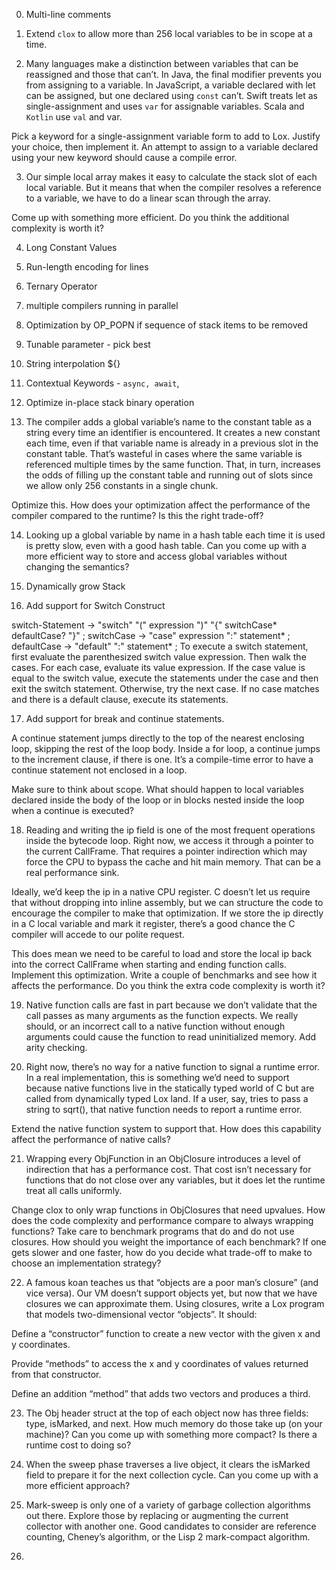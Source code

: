 0) Multi-line comments

1) Extend `clox` to allow more than 256 local variables to be in scope at a time.

2) Many languages make a distinction between variables that can be reassigned and those that can’t. In Java, the final modifier prevents you from assigning to a variable. In JavaScript, a variable declared with let can be assigned, but one declared using `const` can’t. Swift treats let as single-assignment and uses `var` for assignable variables. Scala and `Kotlin` use `val` and var.

Pick a keyword for a single-assignment variable form to add to Lox. Justify your choice, then implement it. An attempt to assign to a variable declared using your new keyword should cause a compile error.

3) Our simple local array makes it easy to calculate the stack slot of each local variable. But it means that when the compiler resolves a reference to a variable, we have to do a linear scan through the array.

Come up with something more efficient. Do you think the additional complexity is worth it?


4) Long Constant Values

5) Run-length encoding for lines

6) Ternary Operator

7) multiple compilers running in parallel

8) Optimization by OP_POPN if sequence of stack items to be removed

9)  Tunable parameter - pick best

10) String interpolation ${}
11) Contextual Keywords - `async, await`, 
12) Optimize in-place stack binary operation

13)  The compiler adds a global variable’s name to the constant table as a 
string every time an identifier is encountered. 
It creates a new constant each time, even if that variable name is already
in a previous slot in the constant table. That’s wasteful in cases where the same 
variable is referenced multiple times by the same function. That, in turn, increases 
the odds of filling up the constant table and running out of slots since we allow only 
256 constants in a single chunk.

Optimize this. How does your optimization 
affect the performance of the compiler compared to the runtime? Is this the right trade-off?

14) Looking up a global variable by name in a hash table 
each time it is used is pretty slow, even with a good hash table.
 Can you come up with a more efficient
 way to store and access global variables without changing the semantics?

15) Dynamically grow Stack

16) Add support for Switch Construct

switch-Statement     → "switch" "(" expression ")"
                 "{" switchCase* defaultCase? "}" ;
switchCase     → "case" expression ":" statement* ;
defaultCase    → "default" ":" statement* ;
To execute a switch statement, first evaluate the parenthesized switch value expression. Then walk the cases. For each case, evaluate its value expression. If the case value is equal to the switch value, execute the statements under the case and then exit the switch statement. Otherwise, try the next case. If no case matches and there is a default clause, execute its statements.



17) Add support for break and continue statements.

A continue statement jumps directly to the top of the nearest enclosing loop, skipping the rest of the loop body. Inside a for loop, a continue jumps to the increment clause, if there is one. It’s a compile-time error to have a continue statement not enclosed in a loop.

Make sure to think about scope. What should happen to local variables declared inside the body of the loop or in blocks nested inside the loop when a continue is executed?

18) Reading and writing the ip field is one of the most frequent operations inside the bytecode loop. Right now, we access it through a pointer to the current CallFrame. That requires a pointer indirection which may force the CPU to bypass the cache and hit main memory. That can be a real performance sink.

Ideally, we’d keep the ip in a native CPU register. C doesn’t let us require that without dropping into inline assembly, but we can structure the code to encourage the compiler to make that optimization. If we store the ip directly in a C local variable and mark it register, there’s a good chance the C compiler will accede to our polite request.

This does mean we need to be careful to load and store the local ip back into the correct CallFrame when starting and ending function calls. Implement this optimization. Write a couple of benchmarks and see how it affects the performance. Do you think the extra code complexity is worth it?

19) Native function calls are fast in part because we don’t validate that the call passes as many arguments as the function expects. We really should, or an incorrect call to a native function without enough arguments could cause the function to read uninitialized memory. Add arity checking.

20) Right now, there’s no way for a native function to signal a runtime error. In a real implementation, this is something we’d need to support because native functions live in the statically typed world of C but are called from dynamically typed Lox land. If a user, say, tries to pass a string to sqrt(), that native function needs to report a runtime error.

Extend the native function system to support that. How does this capability affect the performance of native calls?

21) Wrapping every ObjFunction in an ObjClosure introduces a level of indirection that has a performance cost. That cost isn’t necessary for functions that do not close over any variables, but it does let the runtime treat all calls uniformly.

Change clox to only wrap functions in ObjClosures that need upvalues. How does the code complexity and performance compare to always wrapping functions? Take care to benchmark programs that do and do not use closures. How should you weight the importance of each benchmark? If one gets slower and one faster, how do you decide what trade-off to make to choose an implementation strategy?

22) A famous koan teaches us that “objects are a poor man’s closure” (and vice versa). Our VM doesn’t support objects yet, but now that we have closures we can approximate them. Using closures, write a Lox program that models two-dimensional vector “objects”. It should:

Define a “constructor” function to create a new vector with the given x and y coordinates.

Provide “methods” to access the x and y coordinates of values returned from that constructor.

Define an addition “method” that adds two vectors and produces a third.

23) The Obj header struct at the top of each object now has three fields: type, isMarked, and next. How much memory do those take up (on your machine)? Can you come up with something more compact? Is there a runtime cost to doing so?

24) When the sweep phase traverses a live object, it clears the isMarked field to prepare it for the next collection cycle. Can you come up with a more efficient approach?

25) Mark-sweep is only one of a variety of garbage collection algorithms out there. Explore those by replacing or augmenting the current collector with another one. Good candidates to consider are reference counting, Cheney’s algorithm, or the Lisp 2 mark-compact algorithm.

26) 



